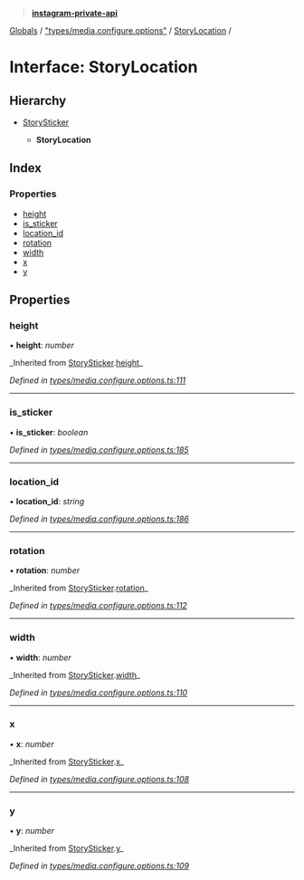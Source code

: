> **[instagram-private-api](../README.md)**

[Globals](../README.md) / ["types/media.configure.options"](../modules/_types_media_configure_options_.md) / [StoryLocation](_types_media_configure_options_.storylocation.md) /

# Interface: StoryLocation

## Hierarchy

- [StorySticker](_types_media_configure_options_.storysticker.md)

  - **StoryLocation**

## Index

### Properties

- [height](_types_media_configure_options_.storylocation.md#height)
- [is_sticker](_types_media_configure_options_.storylocation.md#is_sticker)
- [location_id](_types_media_configure_options_.storylocation.md#location_id)
- [rotation](_types_media_configure_options_.storylocation.md#rotation)
- [width](_types_media_configure_options_.storylocation.md#width)
- [x](_types_media_configure_options_.storylocation.md#x)
- [y](_types_media_configure_options_.storylocation.md#y)

## Properties

### height

• **height**: _number_

_Inherited from [StorySticker](\_types_media_configure_options_.storysticker.md).[height](_types_media_configure_options_.storysticker.md#height)\_

_Defined in [types/media.configure.options.ts:111](https://github.com/realinstadude/instagram-private-api/blob/4ae8fec/src/types/media.configure.options.ts#L111)_

---

### is_sticker

• **is_sticker**: _boolean_

_Defined in [types/media.configure.options.ts:185](https://github.com/realinstadude/instagram-private-api/blob/4ae8fec/src/types/media.configure.options.ts#L185)_

---

### location_id

• **location_id**: _string_

_Defined in [types/media.configure.options.ts:186](https://github.com/realinstadude/instagram-private-api/blob/4ae8fec/src/types/media.configure.options.ts#L186)_

---

### rotation

• **rotation**: _number_

_Inherited from [StorySticker](\_types_media_configure_options_.storysticker.md).[rotation](_types_media_configure_options_.storysticker.md#rotation)\_

_Defined in [types/media.configure.options.ts:112](https://github.com/realinstadude/instagram-private-api/blob/4ae8fec/src/types/media.configure.options.ts#L112)_

---

### width

• **width**: _number_

_Inherited from [StorySticker](\_types_media_configure_options_.storysticker.md).[width](_types_media_configure_options_.storysticker.md#width)\_

_Defined in [types/media.configure.options.ts:110](https://github.com/realinstadude/instagram-private-api/blob/4ae8fec/src/types/media.configure.options.ts#L110)_

---

### x

• **x**: _number_

_Inherited from [StorySticker](\_types_media_configure_options_.storysticker.md).[x](_types_media_configure_options_.storysticker.md#x)\_

_Defined in [types/media.configure.options.ts:108](https://github.com/realinstadude/instagram-private-api/blob/4ae8fec/src/types/media.configure.options.ts#L108)_

---

### y

• **y**: _number_

_Inherited from [StorySticker](\_types_media_configure_options_.storysticker.md).[y](_types_media_configure_options_.storysticker.md#y)\_

_Defined in [types/media.configure.options.ts:109](https://github.com/realinstadude/instagram-private-api/blob/4ae8fec/src/types/media.configure.options.ts#L109)_
